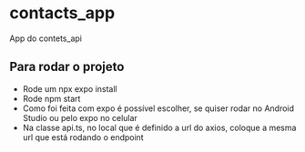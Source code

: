 # contacts_app
App do contets_api

## Para rodar o projeto
- Rode um npx expo install
- Rode npm start
- Como foi feita com expo é possível escolher, se quiser rodar no Android Studio ou pelo expo no celular
- Na classe api.ts, no local que é definido a url do axios, coloque a mesma url que está rodando o endpoint
